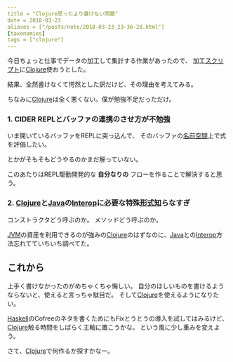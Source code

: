 ```yaml
---
title = "Clojure思ったより書けない問題"
date = 2018-03-23
aliases = ["/posts/note/2018-03-23_23-36-28.html"]
[taxonomies]
tags = ["clojure"]
---
```


今日ちょっと仕事でデータの加工して集計する作業があったので、 加工[スクリプト](http://d.hatena.ne.jp/keyword/%A5%B9%A5%AF%A5%EA%A5%D7%A5%C8)に[Clojure](http://d.hatena.ne.jp/keyword/Clojure)使おうとした。

結果、全然書けなくて愕然とした訳だけど、その理由を考えてみる。

ちなみに[Clojure](http://d.hatena.ne.jp/keyword/Clojure)は全く悪くない。僕が勉強不足だっただけ。

### 1. CIDER REPLとバッファの連携のさせ方が不勉強

いま開いているバッファをREPLに突っ込んで、 そのバッファの[名前空間](http://d.hatena.ne.jp/keyword/%CC%BE%C1%B0%B6%F5%B4%D6)上で式を評価したい。

とかがそもそもどうやるのかまだ解っていない。

このあたりはREPL駆動開発的な **自分なりの** フローを作ることで解決すると思う。

### 2. [Clojure](http://d.hatena.ne.jp/keyword/Clojure)と[Java](http://d.hatena.ne.jp/keyword/Java)の[Interop](http://d.hatena.ne.jp/keyword/Interop)に必要な特殊[形式知](http://d.hatena.ne.jp/keyword/%B7%C1%BC%B0%C3%CE)らなすぎ

コンストラクタどう呼ぶのか。 メソッドどう呼ぶのか。

[JVM](http://d.hatena.ne.jp/keyword/JVM)の資産を利用できるのが強みの[Clojure](http://d.hatena.ne.jp/keyword/Clojure)のはずなのに、[Java](http://d.hatena.ne.jp/keyword/Java)との[Interop](http://d.hatena.ne.jp/keyword/Interop)方法忘れてていちいち調べてた。

## これから

上手く書けなかったのがめちゃくちゃ悔しい。 自分のほしいものを書けるようならないと、使えると言っちゃ駄目だ。 そして[Clojure](http://d.hatena.ne.jp/keyword/Clojure)を使えるようになりたい。

[Haskell](http://d.hatena.ne.jp/keyword/Haskell)のCofreeのネタを書くためにもFixとうとうの導入を試してはみるけど、[Clojure](http://d.hatena.ne.jp/keyword/Clojure)触る時間をしばらく主軸に置こうかな。 という風に少し重みを変えよう。

さて、[Clojure](http://d.hatena.ne.jp/keyword/Clojure)で何作るか探すかなー。

